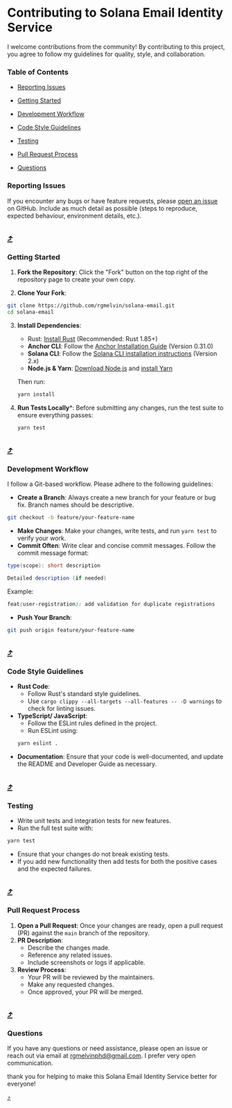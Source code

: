 # Contributing to Solana Email Identity Service

I welcome contributions from the community! By contributing to this project, you agree to follow my guidelines for quality, style, and collaboration.

### Table of Contents

- [Reporting Issues](reporting-issues)

- [Getting Started](getting-started)

- [Development Workflow](development-workflow)

- [Code Style Guidelines](code-style-guidlines)

- [Testing](testing)

- [Pull Request Process](pull-request-process)

- [Questions](questions)

### Reporting Issues

If you encounter any bugs or have feature requests, please [open an issue](https://github.com/rgmelvin/solana-email/issues) on GitHub. Include as much detail as possible (steps to reproduce, expected behaviour, environment details, etc.).

<a href="#table-of-contents" title="Back to Table of Contents">⤴️</a>
---

### Getting Started

1. **Fork the Repository**:
    Click the "Fork" button on the top right of the repository page to create your own copy.

2. **Clone Your Fork**:
```bash
git clone https://github.com/rgmelvin/solana-email.git
cd solana-email
```

3. **Install Dependencies**:
    - Rust: [Install Rust](https://www.rust-lang.org/tools/install) (Recommended: Rust 1.85+)
    - **Anchor CLI**: Follow the [Anchor Installation Guide](https://project-serum.github.io/anchor/getting-started/installation.html) (Version 0.31.0)
    - **Solana CLI**: Follow the [Solana CLI installation instructions](https://docs.solana.com/cli/install-solana-cli-tools) (Version 2.x)
    - **Node.js & Yarn**: [Download Node.js](https://nodejs.org/en/) and [install Yarn](https://yarnpkg.com/)

    Then run:
    ```bash
    yarn install
    ```

4. **Run Tests Locally***:
    Before submitting any changes, run the test suite to ensure everything passes:
    ```bash
    yarn test
    ```

<a href="#table-of-contents" title="Back to Table of Contents">⤴️</a>
---

### Development Workflow

I follow a Git-based workflow. Please adhere to the following guidelines:

- **Create a Branch**:
Always create a new branch for your feature or bug fix. Branch names should be descriptive.
```bash
git checkout -b feature/your-feature-name
```
- **Make Changes**:
Make your changes, write tests, and run ```yarn test``` to verify your work.
- **Commit Often**:
Write clear and concise commit messages. Follow the commit message format:
```java
type(scope): short description

Detailed description (if needed)
```
Example:
```SCSS
feat(user-registration): add validation for duplicate registrations
```
- **Push Your Branch**:
```bash
git push origin feature/your-feature-name
```

<a href="#table-of-contents" title="Back to Table of Contents">⤴️</a>
---

### Code Style Guidelines

- **Rust Code**:
    - Follow Rust's standard style guidelines.
    - Use ```cargo clippy --all-targets --all-features -- -D warnings``` to check for linting issues.
- **TypeScript/ JavaScript**:
    - Follow the ESLint rules defined in the project.
    - Run ESLint using:
    ```bash
    yarn eslint .
    ```
- **Documentation**:
    Ensure that your code is well-documented, and update the README and Developer Guide as necessary.

<a href="#table-of-contents" title="Back to Table of Contents">⤴️</a>
---

### Testing

- Write unit tests and integration tests for new features.
- Run the full test suite with:
```bash
yarn test
```
- Ensure that your changes do not break existing tests.
- If you add new functionality then add tests for both the positive cases and the expected failures.

<a href="#table-of-contents" title="Back to Table of Contents">⤴️</a>
---

### Pull Request Process
1. **Open a Pull Request**:
    Once your changes are ready, open a pull request (PR) against the ```main``` branch of the repository.
2. **PR Description**:
    - Describe the changes made.
    - Reference any related issues.
    - Include screenshots or logs if applicable.
3. **Review Process**:
    - Your PR will be reviewed by the maintainers.
    - Make any requested changes.
    - Once approved, your PR will be merged.

<a href="#table-of-contents" title="Back to Table of Contents">⤴️</a>
---

### Questions
If you have any questions or need assistance, please open an issue or reach out via email at [rgmelvinphd@gmail.com](mailto:rgmelvinphd@gmail.com). I prefer very open communication.

thank you for helping to make this Solana Email Identity Service better for everyone!

<a href="#table-of-contents" title="Back to Table of Contents">⤴️</a>